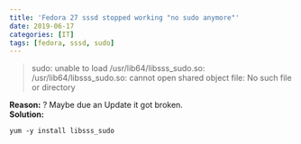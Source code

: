 ```yaml
---
title: 'Fedora 27 sssd stopped working "no sudo anymore"'
date: 2019-06-17
categories: [IT]
tags: [fedora, sssd, sudo]
---
```

> sudo: unable to load /usr/lib64/libsss_sudo.so: /usr/lib64/libsss_sudo.so: cannot open shared object file: No such file or directory
> 

**Reason:** ? Maybe due an Update it got broken. \
**Solution:** 
```
yum -y install libsss_sudo
```
